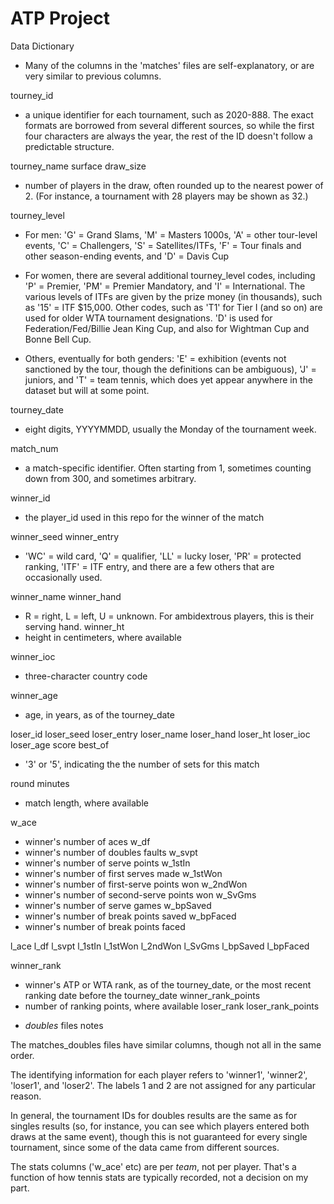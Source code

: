 # ATP Project 


Data Dictionary

* Many of the columns in the 'matches' files are self-explanatory, or are very similar to previous
 columns.

tourney_id
- a unique identifier for each tournament, such as 2020-888. The exact formats are borrowed
 from several different sources, so while the first four characters are always the year, 
 the rest of the ID doesn't follow a predictable structure.

tourney_name
surface
draw_size
- number of players in the draw, often rounded up to the nearest power of 2. (For instance, 
a tournament with 28 players may be shown as 32.)

tourney_level
- For men: 'G' = Grand Slams, 'M' = Masters 1000s, 'A' = other tour-level 
events, 'C' = Challengers, 'S' = Satellites/ITFs, 'F' = Tour finals
 and other season-ending events, and 'D' = Davis Cup 
- For women, there are several additional tourney_level codes, 
including 'P' = Premier, 'PM' = Premier Mandatory, and 'I' = International.
 The various levels of ITFs are given by the prize money (in thousands), 
 such as '15' = ITF $15,000. Other codes, such as 'T1' for Tier I (and so on)
  are used for older WTA tournament designations. 'D' is used for 
  Federation/Fed/Billie Jean King Cup, and also for Wightman Cup and Bonne Bell Cup.

- Others, eventually for both genders: 'E' = exhibition (events not sanctioned by 
the tour, though the definitions can be ambiguous), 'J' = juniors, and 'T' = team 
tennis, which does yet appear anywhere in the dataset but will at some point.

tourney_date
- eight digits, YYYYMMDD, usually the Monday of the tournament week.

match_num
- a match-specific identifier. Often starting from 1, sometimes counting down 
from 300, and sometimes arbitrary. 

winner_id
- the player_id used in this repo for the winner of the match

winner_seed
winner_entry
- 'WC' = wild card, 'Q' = qualifier, 'LL' = lucky loser, 'PR' = protected ranking, 
'ITF' = ITF entry, and there are a few others that are occasionally used.

winner_name
winner_hand
- R = right, L = left, U = unknown. For ambidextrous players, this is their serving hand.
winner_ht
- height in centimeters, where available

winner_ioc
- three-character country code

winner_age
- age, in years, as of the tourney_date

loser_id
loser_seed
loser_entry
loser_name
loser_hand
loser_ht
loser_ioc
loser_age
score
best_of
- '3' or '5', indicating the the number of sets for this match

round
minutes
- match length, where available

w_ace
- winner's number of aces
w_df
- winner's number of doubles faults
w_svpt
- winner's number of serve points
w_1stIn
- winner's number of first serves made
w_1stWon
- winner's number of first-serve points won
w_2ndWon
- winner's number of second-serve points won
w_SvGms
- winner's number of serve games
w_bpSaved
- winner's number of break points saved
w_bpFaced
- winner's number of break points faced

l_ace
l_df
l_svpt
l_1stIn
l_1stWon
l_2ndWon
l_SvGms
l_bpSaved
l_bpFaced

winner_rank
- winner's ATP or WTA rank, as of the tourney_date, or the most recent ranking date before the tourney_date
winner_rank_points
- number of ranking points, where available
loser_rank
loser_rank_points

* _doubles_ files notes

The matches_doubles files have similar columns, though not all in the same order.

The identifying information for each player refers to 'winner1', 'winner2', 'loser1', and 'loser2'. The labels 1 and 2 are not assigned for any particular reason.

In general, the tournament IDs for doubles results are the same as for singles results (so, for instance, you can see which players entered both draws at the same event), though this is not guaranteed for every single tournament, since some of the data came from different sources.

The stats columns ('w_ace' etc) are per *team*, not per player. That's a function of how tennis stats are typically recorded, not a decision on my part.